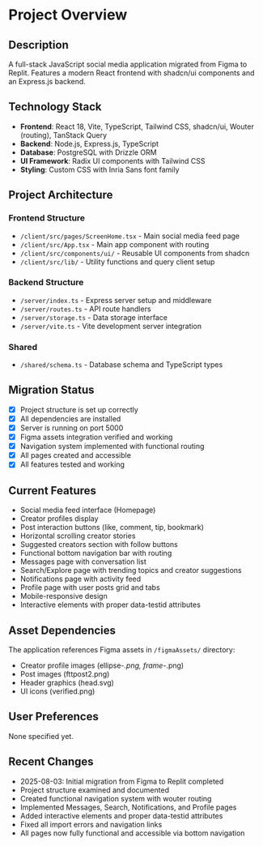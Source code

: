 # Project Overview

## Description
A full-stack JavaScript social media application migrated from Figma to Replit. Features a modern React frontend with shadcn/ui components and an Express.js backend.

## Technology Stack
- **Frontend**: React 18, Vite, TypeScript, Tailwind CSS, shadcn/ui, Wouter (routing), TanStack Query
- **Backend**: Node.js, Express.js, TypeScript  
- **Database**: PostgreSQL with Drizzle ORM
- **UI Framework**: Radix UI components with Tailwind CSS
- **Styling**: Custom CSS with Inria Sans font family

## Project Architecture

### Frontend Structure
- `/client/src/pages/ScreenHome.tsx` - Main social media feed page
- `/client/src/App.tsx` - Main app component with routing
- `/client/src/components/ui/` - Reusable UI components from shadcn
- `/client/src/lib/` - Utility functions and query client setup

### Backend Structure  
- `/server/index.ts` - Express server setup and middleware
- `/server/routes.ts` - API route handlers
- `/server/storage.ts` - Data storage interface
- `/server/vite.ts` - Vite development server integration

### Shared
- `/shared/schema.ts` - Database schema and TypeScript types

## Migration Status
- [x] Project structure is set up correctly
- [x] All dependencies are installed
- [x] Server is running on port 5000
- [x] Figma assets integration verified and working
- [x] Navigation system implemented with functional routing
- [x] All pages created and accessible
- [x] All features tested and working

## Current Features
- Social media feed interface (Homepage)
- Creator profiles display
- Post interaction buttons (like, comment, tip, bookmark)
- Horizontal scrolling creator stories
- Suggested creators section with follow buttons
- Functional bottom navigation bar with routing
- Messages page with conversation list
- Search/Explore page with trending topics and creator suggestions
- Notifications page with activity feed
- Profile page with user posts grid and tabs
- Mobile-responsive design
- Interactive elements with proper data-testid attributes

## Asset Dependencies
The application references Figma assets in `/figmaAssets/` directory:
- Creator profile images (ellipse-*.png, frame-*.png)
- Post images (fttpost2.png)
- Header graphics (head.svg)
- UI icons (verified.png)

## User Preferences
None specified yet.

## Recent Changes
- 2025-08-03: Initial migration from Figma to Replit completed
- Project structure examined and documented
- Created functional navigation system with wouter routing
- Implemented Messages, Search, Notifications, and Profile pages
- Added interactive elements and proper data-testid attributes
- Fixed all import errors and navigation links
- All pages now fully functional and accessible via bottom navigation